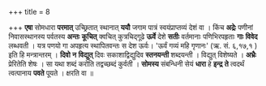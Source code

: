 +++
title = 8

+++
**एषा** सोमधारा **परमात्** उच्छ्रितात् स्थानात् **ययौ** जगाम पात्रं स्वयंप्राप्तव्यं देशं वा । किंच **अद्रेः** पणीनां निवासस्थानस्य पर्वतस्य **अन्तः** **कूचित्** क्वचित् कुत्रचिद्गूढे **ऊर्वे** देशे **सतीः** वर्तमानाः पणिभिरपहृताः **गाः** **विवेद** लब्धवती । यत्र पणयो गा अपहृत्य  स्थापितवन्तः स देश ऊर्वः। 'ऊर्वं गव्यं महि गृणानः' (ऋ. सं. ६,१७,१ ) इति हि मन्त्रान्तरम् । **दिवो** **न** **विद्युत्** दिवः सकाशाद्विद्युदिव **स्तनयन्ती** शब्दयन्ती । विद्युत् विशेष्यते । **अभ्रैः** प्रेरितेति शेषः । सा यथा शब्दं करोति तद्वच्छब्दं कुर्वती । **सोमस्य** संबन्धिनी सेयं **धारा** हे **इन्द्र** **ते** त्वदर्थं त्वत्पानाय **पवते** पूयते । क्षरति वा ॥
